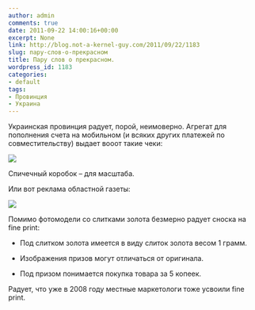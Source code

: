 ```yaml
---
author: admin
comments: true
date: 2011-09-22 14:00:16+00:00
excerpt: None
link: http://blog.not-a-kernel-guy.com/2011/09/22/1183
slug: пару-слов-о-прекрасном
title: Пару слов о прекрасном.
wordpress_id: 1183
categories:
- default
tags:
- Провинция
- Украина
---
```


Украинская провинция радует, порой, неимоверно. Агрегат для пополнения счета на мобильном (и всяких других платежей по совместительству) выдает вооот такие чеки:

[![](http://blog.not-a-kernel-guy.com/wp-content/uploads/2011/09/IMG_7334-300x267.jpg)](http://blog.not-a-kernel-guy.com/wp-content/uploads/2011/09/IMG_7334.jpg)

Спичечный коробок – для масштаба.

Или вот реклама областной газеты:

[![](http://blog.not-a-kernel-guy.com/wp-content/uploads/2011/09/2011-09-21-11.21.49-213x300.jpg)](http://blog.not-a-kernel-guy.com/wp-content/uploads/2011/09/2011-09-21-11.21.49.jpg)

Помимо фотомодели со слитками золота безмерно радует сноска на fine print:




	
  * Под слитком золота имеется в виду слиток золота весом 1 грамм.

	
  * Изображения призов могут отличаться от оригинала.

	
  * Под призом понимается покупка товара за 5 копеек.



Радует, что уже в 2008 году местные маркетологи тоже усвоили fine print.

